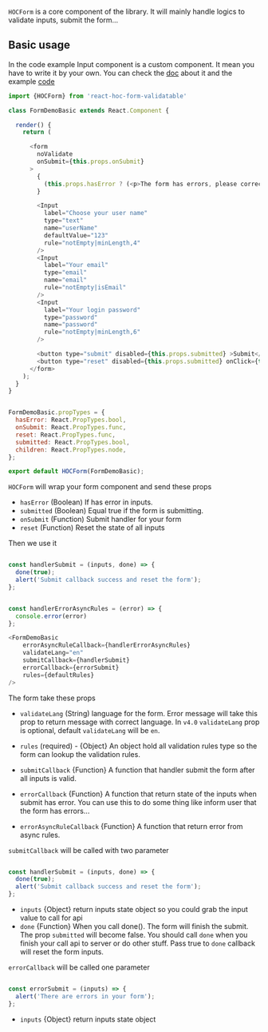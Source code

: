 `HOCForm` is a core component of the library.  It will mainly handle logics to validate inputs, submit the form...

## Basic usage

In the code example Input component is a custom component. 
It mean you have to write it by your own. You can check the [doc](https://github.com/gndplayground/react-hoc-form-validatable/blob/master/docs/4.HOCInput.md) 
about it and the example [code](https://github.com/gndplayground/react-hoc-form-validatable/blob/master/dev/components/Input.jsx)

```javascript
import {HOCForm} from 'react-hoc-form-validatable'

class FormDemoBasic extends React.Component {

  render() {
    return (

      <form
        noValidate
        onSubmit={this.props.onSubmit}
      >
        {
          (this.props.hasError ? (<p>The form has errors, please correct!</p>) : '')
        }

        <Input
          label="Choose your user name"
          type="text"
          name="userName"
          defaultValue="123"
          rule="notEmpty|minLength,4"
        />
        <Input
          label="Your email"
          type="email"
          name="email"
          rule="notEmpty|isEmail"
        />
        <Input
          label="Your login password"
          type="password"
          name="password"
          rule="notEmpty|minLength,6"
        />

        <button type="submit" disabled={this.props.submitted} >Submit</button>
        <button type="reset" disabled={this.props.submitted} onClick={this.props.reset}>Reset</button>
      </form>
    );
  }
}


FormDemoBasic.propTypes = {
  hasError: React.PropTypes.bool,
  onSubmit: React.PropTypes.func,
  reset: React.PropTypes.func,
  submitted: React.PropTypes.bool,
  children: React.PropTypes.node,
};

export default HOCForm(FormDemoBasic);

```

`HOCForm` will wrap your form component and send these props

* `hasError` (Boolean) If has error in inputs.
* `submitted` (Boolean) Equal true if the form is submitting. 
* `onSubmit` (Function) Submit handler for your form
* `reset` (Function) Reset the state of all inputs

Then we use it

```javascript

const handlerSubmit = (inputs, done) => {
  done(true);
  alert('Submit callback success and reset the form');
};


const handlerErrorAsyncRules = (error) => {
  console.error(error)
};

<FormDemoBasic
    errorAsyncRuleCallback={handlerErrorAsyncRules} 
    validateLang="en"
    submitCallback={handlerSubmit}
    errorCallback={errorSubmit}
    rules={defaultRules}
/>

```

The form take these props

* `validateLang` (String) language for the form. 
Error message will take this prop to return message with correct language. In `v4.0` `validateLang`
prop is optional, default `validateLang` will be `en`.

* `rules` (required) - {Object} An object hold all validation rules type so the form can lookup the validation rules.

* `submitCallback` {Function} A function that handler submit the form after all inputs is valid.

* `errorCallback` {Function} A function that return state of the inputs when submit has error. You can use this to 
do some thing like inform user that the form has errors...

* `errorAsyncRuleCallback` {Function} A function that return error from async rules. 

`submitCallback` will be called with two parameter

```javascript

const handlerSubmit = (inputs, done) => {
  done(true);
  alert('Submit callback success and reset the form');
};

```

* `inputs` {Object} return inputs state object so you could grab the input value to call for api
* `done` {Function} When you call done(). The form will finish the submit.
The prop `submitted` will become false. You should call `done` when you finish your call api to server or do other stuff.
Pass true to `done` callback will reset the form inputs.


`errorCallback` will be called one parameter

```javascript

const errorSubmit = (inputs) => {
  alert('There are errors in your form');
};

```

* `inputs` {Object} return inputs state object